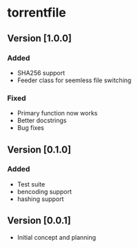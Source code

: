 # torrentfile

## Version [1.0.0]

### Added

- SHA256 support
- Feeder class for seemless file switching

### Fixed

- Primary function now works
- Better docstrings
- Bug fixes

## Version [0.1.0]

### Added

- Test suite
- bencoding support
- hashing support

## Version [0.0.1]

- Initial concept and planning
